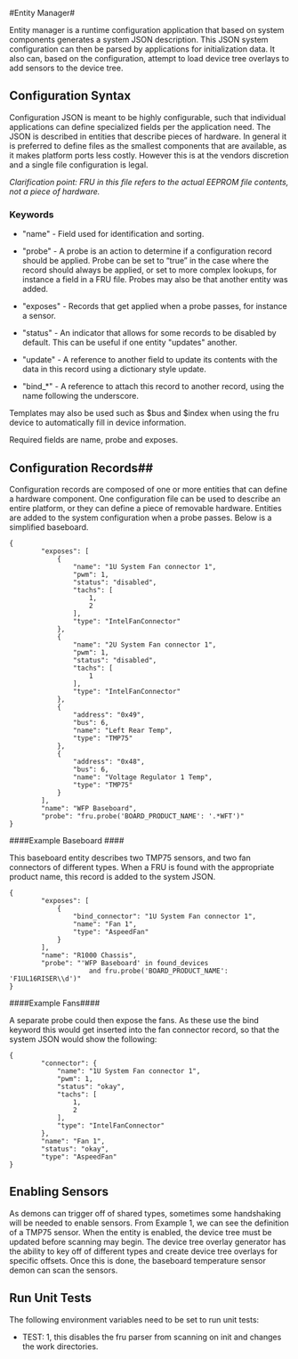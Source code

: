 #Entity Manager#

Entity manager is a runtime configuration application that based on system components generates a system JSON description. This JSON system configuration can then be parsed by applications for initialization data. It also can, based on the configuration, attempt to load device tree overlays to add sensors to the device tree.

## Configuration Syntax ##

Configuration JSON is meant to be highly configurable, such that individual applications can define specialized fields per the application need. The JSON is described in entities that describe pieces of hardware. In general it is preferred to define files as the smallest components that are available, as it makes platform ports less costly. However this is at the vendors discretion and a single file configuration is legal.

*Clarification point: FRU in this file refers to the actual EEPROM file contents, not a piece of hardware.*

### Keywords ###

* "name" - Field used for identification and sorting.

* "probe" - A probe is an action to determine if a configuration record should be applied. Probe can be set to “true” in the case where the record should always be applied, or set to more complex lookups, for instance a field in a FRU file. Probes may also be that another entity was added.

* "exposes" - Records that get applied when a probe passes, for instance a sensor.

* "status" - An indicator that allows for some records to be disabled by default. This can be useful if one entity "updates" another.

* "update" - A reference to another field to update its contents with the data in this record using a dictionary style update.

* "bind_*" - A reference to attach this record to another record, using the name following the underscore.

Templates may also be used such as $bus and $index when using the fru device to automatically fill in device information.

Required fields are name, probe and exposes.

## Configuration Records##

Configuration records are composed of one or more entities that can define a hardware component. One configuration file can be used to describe an entire platform, or they can define a piece of removable hardware. Entities are added to the system configuration when a probe passes. Below is a simplified baseboard.

```
{
        "exposes": [
            {
                "name": "1U System Fan connector 1",
                "pwm": 1,
                "status": "disabled",
                "tachs": [
                    1,
                    2
                ],
                "type": "IntelFanConnector"
            },
            {
                "name": "2U System Fan connector 1",
                "pwm": 1,
                "status": "disabled",
                "tachs": [
                    1
                ],
                "type": "IntelFanConnector"
            },
            {
                "address": "0x49",
                "bus": 6,
                "name": "Left Rear Temp",
                "type": "TMP75"
            },
            {
                "address": "0x48",
                "bus": 6,
                "name": "Voltage Regulator 1 Temp",
                "type": "TMP75"
            }
        ],
        "name": "WFP Baseboard",
        "probe": "fru.probe('BOARD_PRODUCT_NAME': '.*WFT')"
}
```

####Example Baseboard ####

This baseboard entity describes two TMP75 sensors, and two fan connectors of different types. When a FRU is found with the appropriate product name, this record is added to the system JSON.

```
{
        "exposes": [
            {
                "bind_connector": "1U System Fan connector 1",
                "name": "Fan 1",
                "type": "AspeedFan"
            }
        ],
        "name": "R1000 Chassis",
        "probe": "'WFP Baseboard' in found_devices
                    and fru.probe('BOARD_PRODUCT_NAME': 'F1UL16RISER\\d')"
}
```

####Example Fans####

A separate probe could then expose the fans. As these use the bind keyword this would get inserted into the fan connector record, so that the system JSON would show the following:

```
{
        "connector": {
            "name": "1U System Fan connector 1",
            "pwm": 1,
            "status": "okay",
            "tachs": [
                1,
                2
            ],
            "type": "IntelFanConnector"
        },
        "name": "Fan 1",
        "status": "okay",
        "type": "AspeedFan"
}
```

## Enabling Sensors ##

As demons can trigger off of shared types, sometimes some handshaking will be needed to enable sensors. From Example 1, we can see the definition of a TMP75 sensor. When the entity is enabled, the device tree must be updated before scanning may begin. The device tree overlay generator has the ability to key off of different types and create device tree overlays for specific offsets. Once this is done, the baseboard temperature sensor demon can scan the sensors.

## Run Unit Tests ##

The following environment variables need to be set to run unit tests:

* TEST: 1, this disables the fru parser from scanning on init and changes the work directories.
